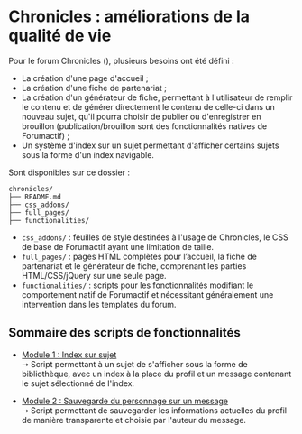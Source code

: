 # Chronicles : améliorations de la qualité de vie

Pour le forum Chronicles (), plusieurs besoins ont été défini :

- La création d'une page d'accueil ;
- La création d'une fiche de partenariat ;
- La création d'un générateur de fiche, permettant à l'utilisateur de remplir le contenu et de générer directement le contenu de celle-ci dans un nouveau sujet, qu'il pourra choisir de publier ou d'enregistrer en brouillon (publication/brouillon sont des fonctionnalités natives de Forumactif) ;
- Un système d'index sur un sujet permettant d'afficher certains sujets sous la forme d'un index navigable.

Sont disponibles sur ce dossier :

```
chronicles/
├── README.md
├── css_addons/
├── full_pages/
├── functionalities/
```

- `css_addons/` : feuilles de style destinées à l'usage de Chronicles, le CSS de base de Forumactif ayant une limitation de taille.
- `full_pages/` : pages HTML complètes pour l’accueil, la fiche de partenariat et le générateur de fiche, comprenant les parties HTML/CSS/jQuery sur une seule page.
- `functionalities/` : scripts pour les fonctionnalités modifiant le comportement natif de Forumactif et nécessitant généralement une intervention dans les templates du forum.

## Sommaire des scripts de fonctionnalités

- [Module 1 : Index sur sujet](./functionalities/index_mode/README.md)  
  ➝ Script permettant à un sujet de s'afficher sous la forme de bibliothèque, avec un index à la place du profil et un message contenant le sujet sélectionné de l'index.

- [Module 2 : Sauvegarde du personnage sur un message](./functionalities/save_character/README.md)  
  ➝ Script permettant de sauvegarder les informations actuelles du profil de manière transparente et choisie par l'auteur du message.
